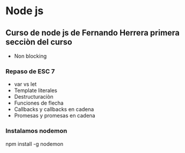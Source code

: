 # Node js
## Curso de node js de Fernando Herrera primera secciòn del curso

- Non blocking

### Repaso de ESC 7
- var vs let
- Template literales 
- Destructuraciòn
- Funciones de flecha
- Callbacks y callbacks en cadena
- Promesas y promesas en cadena

### Instalamos nodemon 
 
 npm install -g nodemon 
 
